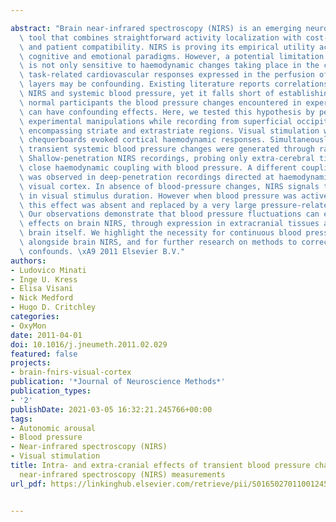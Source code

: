 ---
abstract: "Brain near-infrared spectroscopy (NIRS) is an emerging neurophysiological\
  \ tool that combines straightforward activity localization with cost-economy, portability\
  \ and patient compatibility. NIRS is proving its empirical utility across specific\
  \ cognitive and emotional paradigms. However, a potential limitation is that it\
  \ is not only sensitive to haemodynamic changes taking place in the cortex, and\
  \ task-related cardiovascular responses expressed in the perfusion of extracranial\
  \ layers may be confounding. Existing literature reports correlations between brain\
  \ NIRS and systemic blood pressure, yet it falls short of establishing whether in\
  \ normal participants the blood pressure changes encountered in experimental settings\
  \ can have confounding effects. Here, we tested this hypothesis by performing two\
  \ experimental manipulations while recording from superficial occipital cortex,\
  \ encompassing striate and extrastriate regions. Visual stimulation with reversing\
  \ chequerboards evoked cortical haemodynamic responses. Simultaneously and independently,\
  \ transient systemic blood pressure changes were generated through rapid arm-raising.\
  \ Shallow-penetration NIRS recordings, probing only extra-cerebral tissues, highlighted\
  \ close haemodynamic coupling with blood pressure. A different coupling pattern\
  \ was observed in deep-penetration recordings directed at haemodynamic signals from\
  \ visual cortex. In absence of blood-pressure changes, NIRS signals tracked differences\
  \ in visual stimulus duration. However when blood pressure was actively manipulated,\
  \ this effect was absent and replaced by a very large pressure-related response.\
  \ Our observations demonstrate that blood pressure fluctuations can exert confounding\
  \ effects on brain NIRS, through expression in extracranial tissues and within the\
  \ brain itself. We highlight the necessity for continuous blood pressure monitoring\
  \ alongside brain NIRS, and for further research on methods to correct for physiological\
  \ confounds. \xA9 2011 Elsevier B.V."
authors:
- Ludovico Minati
- Inge U. Kress
- Elisa Visani
- Nick Medford
- Hugo D. Critchley
categories:
- OxyMon
date: 2011-04-01
doi: 10.1016/j.jneumeth.2011.02.029
featured: false
projects:
- brain-fnirs-visual-cortex
publication: '*Journal of Neuroscience Methods*'
publication_types:
- '2'
publishDate: 2021-03-05 16:32:21.245766+00:00
tags:
- Autonomic arousal
- Blood pressure
- Near-infrared spectroscopy (NIRS)
- Visual stimulation
title: Intra- and extra-cranial effects of transient blood pressure changes on brain
  near-infrared spectroscopy (NIRS) measurements
url_pdf: https://linkinghub.elsevier.com/retrieve/pii/S0165027011001245

---
